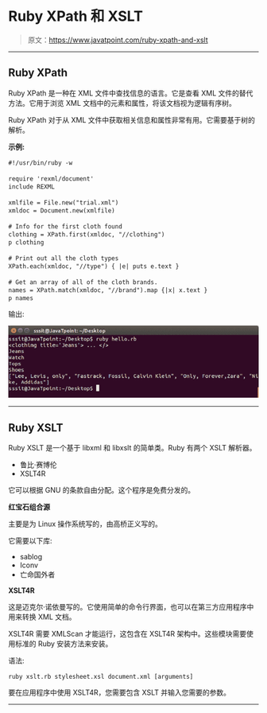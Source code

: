 # Ruby XPath 和 XSLT

> 原文：<https://www.javatpoint.com/ruby-xpath-and-xslt>

* * *

## Ruby XPath

Ruby XPath 是一种在 XML 文件中查找信息的语言。它是查看 XML 文件的替代方法。它用于浏览 XML 文档中的元素和属性，将该文档视为逻辑有序树。

Ruby XPath 对于从 XML 文件中获取相关信息和属性非常有用。它需要基于树的解析。

**示例:**

```
#!/usr/bin/ruby -w 

require 'rexml/document' 
include REXML 

xmlfile = File.new("trial.xml") 
xmldoc = Document.new(xmlfile) 

# Info for the first cloth found 
clothing = XPath.first(xmldoc, "//clothing") 
p clothing 

# Print out all the cloth types 
XPath.each(xmldoc, "//type") { |e| puts e.text } 

# Get an array of all of the cloth brands. 
names = XPath.match(xmldoc, "//brand").map {|x| x.text } 
p names

```

输出:

![Ruby Xpath and xslt 1](img/aab70575572976b4bd9bce3480a06305.png)

* * *

## Ruby XSLT

Ruby XSLT 是一个基于 libxml 和 libxslt 的简单类。Ruby 有两个 XSLT 解析器。

*   鲁比·赛博伦
*   XSLT4R

它可以根据 GNU 的条款自由分配。这个程序是免费分发的。

**红宝石组合源**

主要是为 Linux 操作系统写的，由高桥正义写的。

它需要以下库:

*   sablog
*   Iconv
*   亡命国外者

**XSLT4R**

这是迈克尔·诺依曼写的。它使用简单的命令行界面，也可以在第三方应用程序中用来转换 XML 文档。

XSLT4R 需要 XMLScan 才能运行，这包含在 XSLT4R 架构中。这些模块需要使用标准的 Ruby 安装方法来安装。

语法:

```
ruby xslt.rb stylesheet.xsl document.xml [arguments]

```

要在应用程序中使用 XSLT4R，您需要包含 XSLT 并输入您需要的参数。

* * *